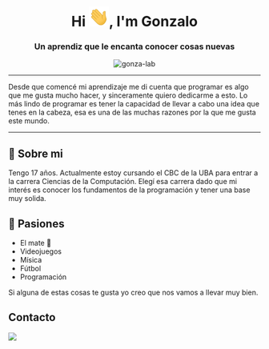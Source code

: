<h1 align="center">Hi <img src="https://raw.githubusercontent.com/ABSphreak/ABSphreak/master/gifs/Hi.gif" width="40px" />, I'm Gonzalo</h1>
<h3 align="center">Un aprendiz que le encanta conocer cosas nuevas</h3>

<p align="center"> <img src="https://github-readme-stats.vercel.app/api/top-langs/?username=gonza-lab&layout=compact" alt="gonza-lab" /> </p>

-------

Desde que comencé mi aprendizaje me di cuenta que programar es algo que me gusta mucho hacer, y sinceramente quiero dedicarme a esto. Lo más lindo de programar es tener la capacidad de llevar a cabo una idea que tenes en la cabeza, esa es una de las muchas razones por la que me gusta este mundo.

-------
  
## 🧐 Sobre mi

Tengo 17 años. Actualmente estoy cursando el CBC de la UBA para entrar a la carrera Ciencias de la Computación. Elegí esa carrera dado que mi interés es conocer los fundamentos de la programación y tener una base muy solida.

## 💖 Pasiones

- El mate 🧉
- Videojuegos
- Mísica
- Fútbol
- Programación

Si alguna de estas cosas te gusta yo creo que nos vamos a llevar muy bien.

## Contacto

<a target="_blank" href="https://www.linkedin.com/in/gonzalo-flores-71ba51177/"><img src="https://img.shields.io/badge/linkedin%20-%230077B5.svg?&style=for-the-badge&logo=linkedin&logoColor=white"/></a>
